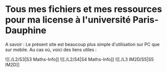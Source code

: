 # Tous mes fichiers et mes ressources pour ma license à l'université Paris-Dauphine

A savoir : Le présent site est beaucoup plus simple d'utilisation sur PC que sur mobile.
Au cas où, voici des liens utiles :

![[./L2/S3|S3 Maths-Info]]
![[./L2/S4|S4 Maths-Info]]
![[./L3 IM2D/S5|S5 IM2D]]

